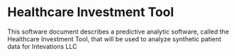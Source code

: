 # Healthcare Investment Tool
This software document describes a predictive analytic software, called the Healthcare Investment Tool, that will be used to analyze synthetic patient data for Intevations LLC
